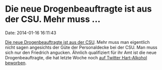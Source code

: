 Die neue Drogenbeauftragte ist aus der CSU. Mehr muss \...
==========================================================

Date: 2014-01-16 16:11:43

[Die neue Drogenbeauftragte ist aus der
CSU](http://www.tagesspiegel.de/9337264.html). Mehr muss man eigentlich
nicht sagen angesichts der Güte der Personaldecke bei der CSU. Man muss
sich nur den Friedrich angucken. Ähnlich qualifiziert für ihr Amt ist
die neue Drogenbeauftragte, die hat letzte Woche noch [auf Twitter
Hart-Alkohol
beworben](https://twitter.com/marlenemortler/statuses/420953004465217536).
